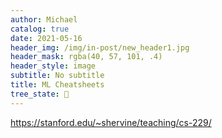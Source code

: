 ```yaml
---
author: Michael
catalog: true
date: 2021-05-16
header_img: /img/in-post/new_header1.jpg
header_mask: rgba(40, 57, 101, .4)
header_style: image
subtitle: No subtitle
title: ML Cheatsheets
tree_state: 🌱
---
```


https://stanford.edu/~shervine/teaching/cs-229/